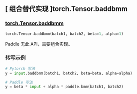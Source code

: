 ## [ 组合替代实现 ]torch.Tensor.baddbmm

### [torch.Tensor.baddbmm](https://pytorch.org/docs/stable/generated/torch.Tensor.baddbmm.html#torch.Tensor.baddbmm)

```python
torch.Tensor.baddbmm(batch1, batch2, beta=1, alpha=1)
```
Paddle 无此 API，需要组合实现。

### 转写示例

```python
# Pytorch 写法
y = input.baddbmm(batch1, batch2, beta=beta, alpha=alpha)

# Paddle 写法
y = beta * input + alpha * paddle.bmm(batch1, batch2)
```
